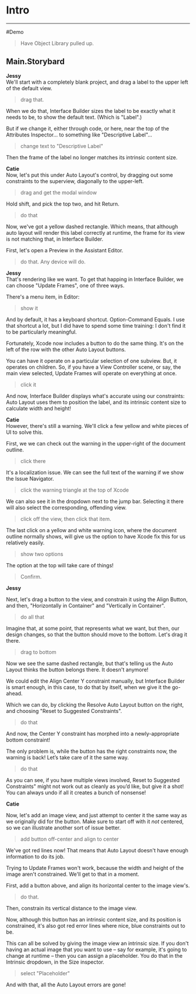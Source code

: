 # Intro
---
#Demo 
> Have Object Library pulled up.

## Main.Storybard
**Jessy**  
We'll start with a completely blank project, and drag a label to the upper left of the default view.

> drag that.

When we do that, Interface Builder sizes the label to be exactly what it needs to be, to show the default text. (Which is "Label".)

But if we change it, either through code, or here, near the top of the Attributes Inspector… to something like "Descriptive Label"…

> change text to "Descriptive Label"

Then the frame of the label no longer matches its intrinsic content size.

**Catie**  
Now, let's put this under Auto Layout's control, by dragging out some constraints to the superview, diagonally to the upper-left.

> drag and get the modal window

Hold shift, and pick the top two, and hit Return.

> do that

Now, we've got a yellow dashed rectangle. Which means, that although auto layout will render this label correctly at runtime, the frame for its view is not matching that, in Interface Builder.

First, let's open a Preview in the Assistant Editor.

> do that. Any device will do.

**Jessy**  
That's rendering like we want. To get that happing in Interface Builder, we can choose "Update Frames", one of three ways.

There's a menu item, in Editor:
> show it

And by default, it has a keyboard shortcut. Option-Command Equals. I use that shortcut a lot, but I did have to spend some time training: I don't find it to be particularly meaningful. 

Fortunately, Xcode now includes a button to do the same thing. It's on the left of the row with the other Auto Layout buttons.

You can have it operate on a particular selection of one subview. But, it operates on children. So, if you have a View Controller scene, or say, the main view selected, Update Frames will operate on everything at once.

> click it

And now, Interface Builder displays what's accurate using our constraints: Auto Layout uses them to position the label, and its intrinsic content size to calculate width and height!

**Catie**  
However, there's still a warning. We'll click a few yellow and white pieces of UI to solve this.

First, we we can check out the warning in the upper-right of the document outline.

> click there

It's a localization issue. We can see the full text of the warning if we show the Issue Navigator.

> click the warning triangle at the top of Xcode

We can also see it in the dropdown next to the jump bar. Selecting it there will also select the corresponding, offending view.

> click off the view, then click that item.

The last click on a yellow and white warning icon, where the document outline normally shows, will give us the option to have Xcode fix this for us relatively easily.

> show two options

The option at the top will take care of things!

> Confirm.

**Jessy**

Next, let's drag a button to the view, and constrain it using the Align Button, and then, "Horizontally in Container" and "Vertically in Container".

> do all that

Imagine that, at some point, that represents what we want, but then, our design changes, so that the button should move to the bottom. Let's drag it there.

> drag to bottom 

Now we see the same dashed rectangle, but that's telling us the Auto Layout thinks the button belongs there. It doesn't anymore!

We could edit the Align Center Y constraint manually, but Interface Builder is smart enough, in this case, to do that by itself, when we give it the go-ahead. 

Which we can do, by clicking the Resolve Auto Layout button on the right, and choosing "Reset to Suggested Constraints".

> do that

And now, the Center Y constraint has morphed into a newly-appropriate bottom constraint!

The only problem is, while the button has the right constraints now, the warning is back! Let’s take care of it the same way.

> do that

As you can see, if you have multiple views involved, Reset to Suggested Constraints" might not work out as cleanly as you’d like, but give it a shot! You can always undo if all it creates a bunch of nonsense!

**Catie**

Now, let's add an image view, and just attempt to center it the same way as we originally did for the button. Make sure to start off with it *not* centered, so we can illustrate another sort of issue better.

> add button off-center and align to center

We've got red lines now! That means that Auto Layout doesn't have enough information to do its job.

Trying to Update Frames won't work, because the width and height of the image aren't constrained. We'll get to that in a moment.

First, add a button above, and align its horizontal center to the image view's.

> do that.

Then, constrain its vertical distance to the image view.

Now, although this button has an intrinsic content size, and its position is constrained, it's also got red error lines where nice, blue constraints out to be.

This can all be solved by giving the image view an intrinsic size. If you don't having an actual image that you want to use – say for example, it's going to change at runtime – then you can assign a placeholder. You do that in the Intrinsic dropdown, in the Size inspector.

> select "Placeholder"

And with that, all the Auto Layout errors are gone!